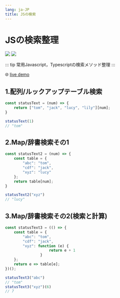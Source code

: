 ```yaml
---
lang: ja-JP
title: JSの検索
---
```


# JSの検索整理

![](https://img.shields.io/badge/-Typescript-9ca3af.svg?logo=typescript&style=popout-square)  ![](https://img.shields.io/badge/-Javascript-9ca3af.svg?logo=javascript&style=popout-square)



::: tip
常用Javascript，Typescriptの検索メソッド整理
:::



🌐 [live demo](https://codepen.io/kensoz/pen/poWmKXK)



## 1.配列/ルックアップテーブル検索

```js
const statusText = (num) => {
    return ["tom", "jack", "lucy", "lily"][num];
}

statusText(1)
// "tom"
```



## 2.Map/辞書検索その1

```js
const statusText2 = (num) => {
    const table = {
        "abc": "tom",
        "cdf": "jack",
        "xyz": "lucy"
    };
    return table[num];
}

statusText2("xyz")
// "lucy"
```



## 3.Map/辞書検索その2(検索と計算)

```js
const statusText3 = (() => {
    const table = {
        "abc": "tom",
        "cdf": "jack",
        "xyz": function (e) {
					return e + 1
				}
    };
    return e => table[e];
})();

statusText3("abc")
// "tom"
statusText3("xyz")(6)
// 7
```

